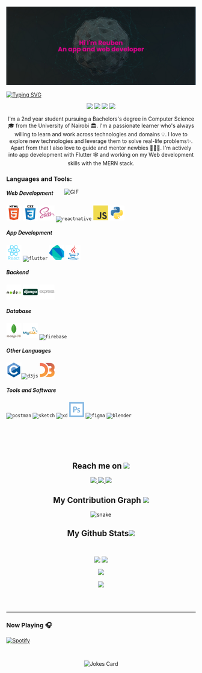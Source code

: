 <p align="center">
 
</p align="center">
<img src="https://github.com/reubendeekay/reubendeekay/blob/main/banner.png" />

[![Typing SVG](https://readme-typing-svg.herokuapp.com?color=F70766&size=38&center=true&width=1100&height=180&lines=Hi+there%2C+Welcome+to+my+Github+profile.+;If+you+could+App-ify+anything+in+the+world...;What+would+it+be%3F)](https://git.io/typing-svg)

<p align="center">
 
 <img src="https://badges.pufler.dev/visits/reubendeekay/reubendeekay"/> 
 <img src="https://badges.pufler.dev/updated/reubendeekay/reubendeekay"/>
 <img src="https://badges.pufler.dev/repos/reubendeekay"/>
 <img src="https://badges.pufler.dev/commits/monthly/reubendeekay" />

</p>

<p align="center">
  I'm a 2nd year student pursuing a Bachelors's degree in Computer Science 🎓 from the University of Nairobi 🏛. I'm a passionate learner who's always willing       to learn and work across technologies and domains 💡. I love to explore new technologies and leverage them to solve real-life problems✨. Apart from that I also love to guide and mentor newbies 👨🏻‍💻. I'm actively into app development with Flutter 🕸️ and working on my Web development skills with the MERN stack.
</p>  




### Languages and Tools:

<img align="right" alt="GIF" src="assets/animations/programmer.gif" width="350" />


##### Web Development
<code><img src="https://raw.githubusercontent.com/devicons/devicon/master/icons/html5/html5-original-wordmark.svg" alt="html5" width="40"/></code>
<code><img src="https://raw.githubusercontent.com/devicons/devicon/master/icons/css3/css3-original-wordmark.svg" alt="css3" width="40"/></code>
<code><img src="https://raw.githubusercontent.com/devicons/devicon/master/icons/sass/sass-original.svg" alt="sass" width="40"/></code>
<code><img src="https://reactnative.dev/img/header_logo.svg" alt="reactnative" width="40"/></code>
<code><img src="https://raw.githubusercontent.com/devicons/devicon/master/icons/javascript/javascript-original.svg" alt="javascript" width="40"/></code>
<code><img src="https://raw.githubusercontent.com/devicons/devicon/master/icons/python/python-original.svg" alt="php" width="40"/></code>

##### App Development
<code><img src="https://raw.githubusercontent.com/devicons/devicon/master/icons/react/react-original-wordmark.svg" alt="react" width="40"/></code>
<code><img src="https://www.vectorlogo.zone/logos/flutterio/flutterio-icon.svg" alt="flutter" width="40" height="40"/></code>
<code><img src="https://raw.githubusercontent.com/devicons/devicon/master/icons/dart/dart-original.svg" alt="d3js" width="40" height="40"/></code>
<code><img src="https://raw.githubusercontent.com/devicons/devicon/master/icons/java/java-original.svg" alt="d3js" width="40" height="40"/></code>

##### Backend
<code><img src="https://raw.githubusercontent.com/devicons/devicon/master/icons/nodejs/nodejs-original-wordmark.svg" alt="nodejs" width="40"/></code>
<code><img src="https://raw.githubusercontent.com/devicons/devicon/master/icons/django/django-original.svg" alt="nginx" width="40" height="40"/></code>
<code><img src="https://raw.githubusercontent.com/devicons/devicon/master/icons/express/express-original-wordmark.svg" alt="express" width="40" height="40"/></code>


##### Database
<code><img src="https://raw.githubusercontent.com/devicons/devicon/master/icons/mongodb/mongodb-original-wordmark.svg" alt="mongodb" width="40" height="40"/></code>
<code><img src="https://raw.githubusercontent.com/devicons/devicon/master/icons/mysql/mysql-original-wordmark.svg" alt="mysql" width="40" height="40"/></code>
<code><img src="https://www.vectorlogo.zone/logos/firebase/firebase-icon.svg" alt="firebase" width="40"/></code>


##### Other Languages
<code><img src="https://raw.githubusercontent.com/devicons/devicon/master/icons/c/c-original.svg" alt="d3js" width="40" height="40"/></code><code><img src="https://raw.githubusercontent.com/devicons/devicon/master/icons/c++/c++-original.svg" alt="d3js" width="40" height="40"/></code>
<code><img src="https://raw.githubusercontent.com/devicons/devicon/master/icons/d3js/d3js-original.svg" alt="d3js" width="40" height="40"/></code>



##### Tools and Software
<code><img src="https://www.vectorlogo.zone/logos/getpostman/getpostman-icon.svg" alt="postman" width="40" height="40"/></code>
<code><img src="https://www.vectorlogo.zone/logos/sketchapp/sketchapp-icon.svg" alt="sketch" width="40" height="40"/></code>
<code><img src="https://cdn.worldvectorlogo.com/logos/adobe-xd.svg" alt="xd" width="40" height="40"/></code>
<code><img src="https://raw.githubusercontent.com/devicons/devicon/master/icons/photoshop/photoshop-line.svg" alt="photoshop" width="40" height="40"/></code>
<code><img src="https://www.vectorlogo.zone/logos/figma/figma-icon.svg" alt="figma" width="40" height="40"/></code>
<code><img src="https://download.blender.org/branding/community/blender_community_badge_white.svg" alt="blender" width="40" height="40"/></code>


<br /><br /><br /><br />


<h2 align="center">Reach me on <img src="https://media0.giphy.com/media/jqNPzdTTxQfOgOqpO4/source.gif" width="50"></h2>

<p align="center">
  
<!-- <img src="https://img.shields.io/badge/-ritik-purple?style=flat-square&logo=instagram&logoColor=white&link=https://www.instagram.com/pinkdogg307/"/> -->
<a href="mailto: reubenjefwa1@gmail.com">
 <img src="https://img.shields.io/badge/-ritikpr307-c14438?style=flat-square&logo=Gmail&logoColor=white&link=mailto:ritikpr307@gmail.com"/>
</a>
<a href="https://www.linkedin.com/in/reuben-balozi-18991420b/">
 <img src="https://img.shields.io/badge/-ritikrawal-blue?style=flat-square&logo=Linkedin&logoColor=white&link=https://www.linkedin.com/in/ritik-rawal-698a18142/"/>
</a>
 <a href="https://twitter.com/kid_indigoo">
 <img src="https://img.shields.io/badge/-ritikhere307-blue?style=flat-square&logo=twitter&logoColor=white&link=https://twitter.com/ritikhere307"/>
</a>
</p>


<h2 align="center">
  My Contribution Graph <img src="https://media.giphy.com/media/xUA7aZeLE2e0P7Znz2/giphy.gif" width="50">
</h2>
<p align="center">
  <img src="https://github.com/ritik307/ritik307/raw/output/github-contribution-grid-snake.svg" alt="snake"></center>
</p>

<h2 align="center">
  My Github Stats<img src="https://media.giphy.com/media/VgCDAzcKvsR6OM0uWg/giphy.gif" width="50">
</h2>
 
<br>

<p align = "center">
  <img  src = "https://github-readme-stats.vercel.app/api?username=reubendeekay&show_icons=true&theme=radical&line_height=27">
  <img src = "https://github-readme-stats.vercel.app/api/top-langs/?username=reubendeekay&hide=html,css,java,shaderlab,kotlin,hlsl&theme=radical">
</p>

<p align = "center">
 <img  src="https://github-readme-streak-stats.herokuapp.com/?user=reubendeekay&show_icons=true&locale=en&layout=compact&theme=radical&line_height=0" />
</p> 

<p align = "center">
 <img src="https://activity-graph.herokuapp.com/graph?username=reubendeekay&theme=redical">
</p> 

<br />
<br />

---



### Now Playing 🎧

[![Spotify](https://github-readme-remake.vercel.app/api/spotify)](https://open.spotify.com/user/slkqj4iixwsz16zpgd67zh7rv)
<br/>

<br>
<p align="center">
<img src="https://readme-jokes.vercel.app/api" alt="Jokes Card" />
  
  
  <p/>
  <br/>




<!--
**reubendeekay/reubendeekay** is a ✨ _special_ ✨ repository because its `README.md` (this file) appears on your GitHub profile.

Here are some ideas to get you started:

- 🔭 I’m currently working on Travelist
- 🌱 I’m currently learning Reacr Js
- 👯 I’m looking to collaborate on ...
- 🤔 I’m looking for help with ...
- 💬 Ask me about Flutter
- 📫 How to reach me: reubenjefwa1@gmail.com
- 😄 Have an Idea?: I’ll build it for you, you just be ready to kick ass on the app store
- ⚡ Fun fact: The app store is my garden
-->
